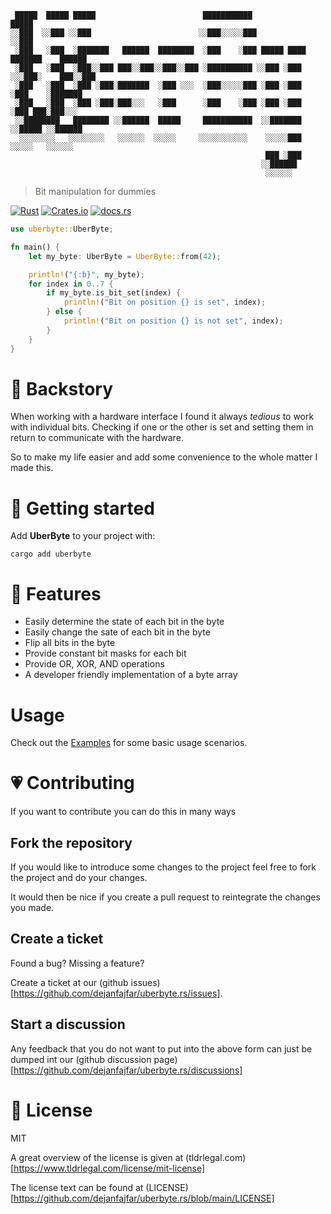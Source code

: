 ```
 █████  █████ █████                        ███████████              █████            
░░███  ░░███ ░░███                        ░░███░░░░░███            ░░███             
 ░███   ░███  ░███████   ██████  ████████  ░███    ░███ █████ ████ ███████    ██████ 
 ░███   ░███  ░███░░███ ███░░███░░███░░███ ░██████████ ░░███ ░███ ░░░███░    ███░░███
 ░███   ░███  ░███ ░███░███████  ░███ ░░░  ░███░░░░░███ ░███ ░███   ░███    ░███████ 
 ░███   ░███  ░███ ░███░███░░░   ░███      ░███    ░███ ░███ ░███   ░███ ███░███░░░  
 ░░████████   ████████ ░░██████  █████     ███████████  ░░███████   ░░█████ ░░██████ 
  ░░░░░░░░   ░░░░░░░░   ░░░░░░  ░░░░░     ░░░░░░░░░░░    ░░░░░███    ░░░░░   ░░░░░░  
                                                         ███ ░███                    
                                                        ░░██████                     
                                                         ░░░░░░                      
```

> Bit manipulation for dummies

[![Rust](https://github.com/dejanfajfar/uberbyte.rs/actions/workflows/ci.yml/badge.svg?branch=main)](https://github.com/dejanfajfar/uberbyte.rs/actions/workflows/ci.yml) [![Crates.io](https://img.shields.io/crates/v/uberbyte?style=flat-square)](https://crates.io/crates/uberbyte) [![docs.rs](https://img.shields.io/docsrs/uberbyte?style=flat-square&label=Documentation)](https://docs.rs/uberbyte/0.5.0/uberbyte/)

```rust
use uberbyte::UberByte;

fn main() {
    let my_byte: UberByte = UberByte::from(42);

    println!("{:b}", my_byte);
    for index in 0..7 {
        if my_byte.is_bit_set(index) {
            println!("Bit on position {} is set", index);
        } else {
            println!("Bit on position {} is not set", index);
        }
    }
}
```

# 📖 Backstory

When working with a hardware interface I found it always _tedious_ to work with individual bits. 
Checking if one or the other is set and setting them in return to communicate with the hardware.

So to make my life easier and add some convenience to the whole matter I made this.

# 🚀 Getting started

Add __UberByte__ to your project with:

```shell
cargo add uberbyte 
```

# 🎨 Features

- Easily determine the state of each bit in the byte
- Easily change the sate of each bit in the byte
- Flip all bits in the byte
- Provide constant bit masks for each bit
- Provide OR, XOR, AND operations
- A developer friendly implementation of a byte array

# Usage

Check out the [Examples](https://github.com/dejanfajfar/uberbyte.rs/tree/main/examples) for some basic usage scenarios.

# 💗 Contributing

If you want to contribute you can do this in many ways

## Fork the repository

If you would like to introduce some changes to the project feel free to fork the project and do your changes.

It would then be nice if you create a pull request to reintegrate the changes you made. 

## Create a ticket

Found a bug? Missing a feature? 

Create a ticket at our (github issues)[https://github.com/dejanfajfar/uberbyte.rs/issues].

## Start a discussion

Any feedback that you do not want to put into the above form can just be dumped int our (github discussion page)[https://github.com/dejanfajfar/uberbyte.rs/discussions]

# 🪪 License

MIT

A great overview of the license is given at (tldrlegal.com)[https://www.tldrlegal.com/license/mit-license]

The license text can be found at (LICENSE)[https://github.com/dejanfajfar/uberbyte.rs/blob/main/LICENSE]
